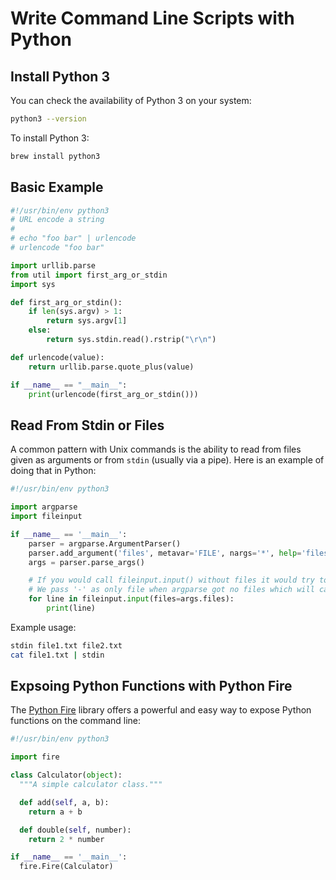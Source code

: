 # Write Command Line Scripts with Python

## Install Python 3

You can check the availability of Python 3 on your system:

```sh
python3 --version
```

To install Python 3:

```sh
brew install python3
```

## Basic Example

```python
#!/usr/bin/env python3
# URL encode a string
#
# echo "foo bar" | urlencode
# urlencode "foo bar"

import urllib.parse
from util import first_arg_or_stdin
import sys

def first_arg_or_stdin():
    if len(sys.argv) > 1:
        return sys.argv[1]
    else:
        return sys.stdin.read().rstrip("\r\n")

def urlencode(value):
    return urllib.parse.quote_plus(value)

if __name__ == "__main__":
    print(urlencode(first_arg_or_stdin()))
```

## Read From Stdin or Files

A common pattern with Unix commands is the ability to read from files given as arguments or from `stdin` (usually via a pipe). Here is an example of doing that in Python:

```python
#!/usr/bin/env python3

import argparse
import fileinput

if __name__ == '__main__':
    parser = argparse.ArgumentParser()
    parser.add_argument('files', metavar='FILE', nargs='*', help='files to read, if empty, stdin is used')
    args = parser.parse_args()

    # If you would call fileinput.input() without files it would try to process all arguments.
    # We pass '-' as only file when argparse got no files which will cause fileinput to read from stdin
    for line in fileinput.input(files=args.files):
        print(line)
```

Example usage:

```sh
stdin file1.txt file2.txt
cat file1.txt | stdin
```

## Expsoing Python Functions with Python Fire

The [Python Fire](https://github.com/google/python-fire) library offers a powerful and easy way to expose Python functions on the command line:

```python
#!/usr/bin/env python3

import fire

class Calculator(object):
  """A simple calculator class."""

  def add(self, a, b):
    return a + b

  def double(self, number):
    return 2 * number

if __name__ == '__main__':
  fire.Fire(Calculator)
```
